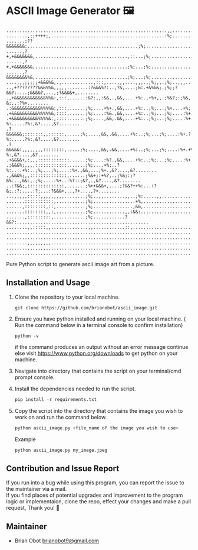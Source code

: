 # ASCII Image Generator 🖼

```
.............................................................,,.....................................
........,;;++++;,...........................................:%;.....................................
.......;??&&&&&&&:..........................................;%;...............................,,....
......,?+,+&&&&&&&,...................................,::...;%;...............................,;:::,
......,?+,+&&&&&&&,...................................;%;...;%;................................::;;,
......,?&&&&&&&&%&,...................................;%;...;%;................................,,:,.
....,,,;;;;;+&&&%&,.,............,:::,....,,,....,,,.,;%;,,.;%;..,,,......,::,........,::,..........
..,+????????&&&%%&,,,,,........:?&&&%?:..,?&,....;&:.+&%&&;.;%;;?&&?:....;&&&&?,...,;?&&&&+,........
.,+&&&&&&&&&&&&%%&:,:::,......:&?:,,:&&,.,&&,....+%:.,+%+,,.;%&?;:;%&,..;%+,,:&&,.,?&;,,:?%+........
.:&&&&&&&&&&&%%%%&:,:::,......;%;....+%+.,&&,....+%:..;%;...;%+....+%;.:%?....:%?.,&?....:%?........
.+&&&&&&&&&&%%%%%&,::::,......;%;....:%&.,&&,....+%:..;%;...;%;....:%+.+%;....,&&,,&?....,&?........
.+&&&&&&&&&&%%%%&:,:::::......;%;....,&&,.&&,....+%:..;%;...;%;....:%+.?%:.....?%:,&?....,&?........
.?&&&&&&;:::::::,,::::::,.....;%;....,&&,.&&,....+%:..;%;...;%;....:%+.?%:.....?%:,&?....,&?........
.?&&&&&:,,,,,,,,::::::::,.....;%;....,&&,.&&,....+%:..;%;...;%;....:%+.+%:.....?%:,&?....,&?........
.+&&&&+,:,,,::::::::::::......;%;....:%?.,&&,....+%:..;%;...;%;....:%+.;%+....,&&,,&?....,&?........
.;&&&%;,,,,::::::::::::,......;%;....+%;..?%:....+%:..;%;...;%;....:%+.,&&,...;%+.,&?....,&?........
.,&&&%;,,::::::::::::::,......;%&+;:+%?,..;%&;:;?&%:..,&&:,.;%;....:%+..:%?::;&?,.,&?....,&?........
..:?&&;,::::::::::::::,.......;%++&&&+,....;?&&?++%:...:?&;.:?;....:?;...:?&&&+,..,?+....,?+........
...,,,,,:::::,,,,,,,,,........;%;.,,,........,,..;%:.....,,................,,,......................
.......:::::::::::,...........;%;................+%,................................................
......,::::::::,::,...........;%;...............,&&,................................................
.......::::::::,,:,...........;%;............,,:&&:.................................................
.......,:::::::::,............;%;............?&&?:..................................................
........,,:::::,,..............,,............::,....................................................
....................................................................................................
....................................................................................................
........,,,,,,,,,...................................................................................
........,,,,,,,,,...................................................................................
....................................................................................................
```

Pure Python script to generate ascii image art from a picture.

## Installation and Usage
1. Clone the repository to your local machine.
     ```git
     git clone https://github.com/brianobot/ascii_image.git
     ```
2. Ensure you have python installed and running on your local machine.
     ( Run the command below in a terminal console to confirm installation)
     ```
     python -v
     ```
     if the command produces an output without an error message continue <br/>
     else visit https://www.python.org/downloads to get python on your machine.

3. Navigate into directory that contains the script on your terminal/cmd prompt console.

4. Install the dependencies needed to run the script.
     ```python
     pip install -r requirements.txt
     ```
5. Copy the script into the directory that contains the image you wish to work on
   and run the command below.

   ```python
   python ascii_image.py <file_name of the image you wish to use>
   ```

   Example
   ```python
   python ascii_image.py my_image.jpeg
   ```

## Contribution and Issue Report
If you run into a bug while using this program, you can report the issue to the maintainer via a mail.<br/>
If you find places of potential upgrades and improvement to the program logic or implementaion,
clone the repo, effect your changes and 
make a pull request, Thank you! 🤗

## Maintainer
- Brian Obot <brianobot9@gmail.com>